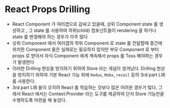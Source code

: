 # React Props Drilling

- React Component 가 여러겹으로 감싸고 있을때, 상위 Component state 를 생성하고 , 그 state 를 사용하여 하위(child) 컴포넌트들이 rendering 을 하거나 state 를 변경해야 하는 경우가 아주 많다
- 상위 Component 에서 여러겹의 하위 Component 로 state 를 전달할때 중간에 위치한 Component 들은 실제로는 필요하지 않지만 부모 Component 로 부터 props 로 받아서 자식 Component 에게 계속해서 props 를 Toss 해야하는 경우가 발생한다
- 이러한 Drilling 현상을 방지하기 위하여 Store 라는 개념이 생겨났다. Drilling 현상을 방지하기 위하여 기본 React 기능 외에 `Redux`, `Mobx`, `recoil` 등의 3rd part LIB 를 사용한다.
- 3rd part LIB 들이 오히려 React 를 학습하는 것보다 많은 어려운 경우가 많다. 그래서 React 에서는 Context.Provider 라는 도구를 제공하여 단지 Store 기능만을 수행하도록 마련을 해 놓았다.
